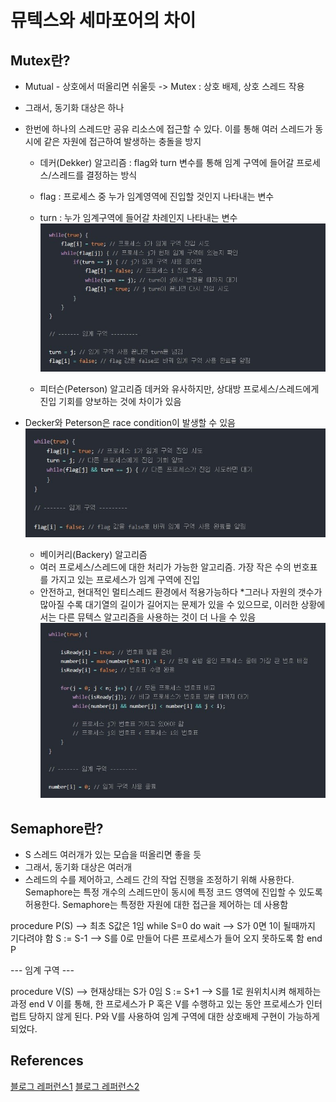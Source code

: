 # 뮤텍스와 세마포어의 차이

## Mutex란?
* Mutual - 상호에서 떠올리면 쉬울듯 -> Mutex : 상호 배제, 상호 스레드 작용
* 그래서, 동기화 대상은 하나
* 한번에 하나의 스레드만 공유 리소스에 접근할 수 있다. 이를 통해 여러 스레드가 동시에 같은 자원에 접근하여 발생하는 충돌을 방지


  * 데커(Dekker) 알고리즘
       : flag와 turn 변수를 통해 임계 구역에 들어갈 프로세스/스레드를 결정하는 방식

  * flag : 프로세스 중 누가 임계영역에 진입할 것인지 나타내는 변수
  * turn : 누가 임계구역에 들어갈 차례인지 나타내는 변수
    ![dekker.jpg](dekker.jpg)

  * 피터슨(Peterson) 알고리즘
데커와 유사하지만, 상대방 프로세스/스레드에게 진입 기회를 양보하는 것에 차이가 있음

* Decker와 Peterson은 race condition이 발생할 수 있음
    ![Peterson.jpg](Peterson.jpg)
  * 베이커리(Backery) 알고리즘
  * 여러 프로세스/스레드에 대한 처리가 가능한 알고리즘. 가장 작은 수의 번호표를 가지고 있는 프로세스가 임계 구역에 진입
  * 안전하고, 현대적인 멀티스레드 환경에서 적용가능하다
  *그러나 자원의 갯수가 많아질 수록 대기열의 길이가 길어지는 문제가 있을 수 있으므로, 이러한 상황에서는 다른 뮤텍스 알고리즘을 사용하는 것이 더 나을 수 있음
     ![Backery.jpg](Backery.jpg)



## Semaphore란?
* S 스레드 여러개가 있는 모습을 떠올리면 좋을 듯
* 그래서, 동기화 대상은 여러개
* 스레드의 수를 제어하고, 스레드 간의 작업 진행을 조정하기 위해 사용한다. Semaphore는 특정 개수의 스레드만이 동시에 특정 코드 영역에 진입할 수 있도록 허용한다. Semaphore는 특정한 자원에 대한 접근을 제어하는 데 사용함


procedure P(S)   --> 최초 S값은 1임
    while S=0 do wait  --> S가 0면 1이 될때까지 기다려야 함
    S := S-1   --> S를 0로 만들어 다른 프로세스가 들어 오지 못하도록 함
end P

--- 임계 구역 ---

procedure V(S) --> 현재상태는 S가 0임
    S := S+1   --> S를 1로 원위치시켜 해제하는 과정
end V
이를 통해, 한 프로세스가 P 혹은 V를 수행하고 있는 동안 프로세스가 인터럽트 당하지 않게 된다. P와 V를 사용하여 임계 구역에 대한 상호배제 구현이 가능하게 되었다.

## References
[블로그 레퍼런스1](https://gyoogle.dev/blog/computer-science/operating-system/Semaphore%20&%20Mutex.html)
[블로그 레퍼런스2](https://heeonii.tistory.com/14)
